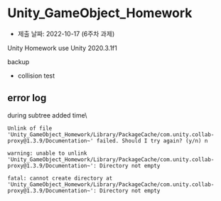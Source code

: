 # Unity_GameObject_Homework

- 제출 날짜: 2022-10-17 (6주차 과제)

Unity Homework use Unity 2020.3.1f1 

backup

- collision test

## error log

during subtree added time\

```
Unlink of file 'Unity_GameObject_Homework/Library/PackageCache/com.unity.collab-proxy@1.3.9/Documentation~' failed. Should I try again? (y/n) n

warning: unable to unlink 'Unity_GameObject_Homework/Library/PackageCache/com.unity.collab-proxy@1.3.9/Documentation~': Directory not empty

fatal: cannot create directory at 'Unity_GameObject_Homework/Library/PackageCache/com.unity.collab-proxy@1.3.9/Documentation~': Directory not empty
```